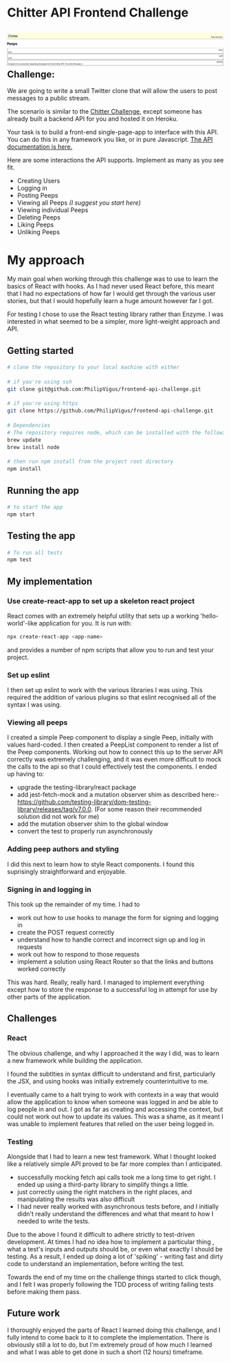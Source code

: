 # Chitter API Frontend Challenge

![screenshot](./Chitter.png)
Challenge:
-------

We are going to write a small Twitter clone that will allow the users to post messages to a public stream.

The scenario is similar to the [Chitter Challenge](https://github.com/makersacademy/chitter-challenge), except someone has already built a backend API for you and hosted it on Heroku.

Your task is to build a front-end single-page-app to interface with this API. You can do this in any framework you like, or in pure Javascript. [The API documentation is here.](https://github.com/makersacademy/chitter_api_backend)

Here are some interactions the API supports. Implement as many as you see fit.

* Creating Users
* Logging in
* Posting Peeps
* Viewing all Peeps *(I suggest you start here)*
* Viewing individual Peeps
* Deleting Peeps
* Liking Peeps
* Unliking Peeps

# My approach

My main goal when working through this challenge was to use to learn the basics of React with hooks. As I had never used React before, this meant that I had no expectations of how far I would get through the various user stories, but that I would hopefully learn a huge amount however far I got.

For testing I chose to use the React testing library rather than Enzyme. I was interested in what seemed to be a simpler, more light-weight approach and API.

## Getting started

```bash
# clone the repository to your local machine with either

# if you're using ssh
git clone git@github.com:PhilipVigus/frontend-api-challenge.git

# if you're using https
git clone https://github.com/PhilipVigus/frontend-api-challenge.git

# Dependencies
# The repository requires node, which can be installed with the following commands
brew update
brew install node

# then run npm install from the project root directory
npm install
```

## Running the app

```bash
# to start the app
npm start
```

## Testing the app

```bash
# To run all tests
npm test
```

## My implementation

### Use create-react-app to set up a skeleton react project

React comes with an extremely helpful utility that sets up a working 'hello-world'-like application for you. It is run with:
```bash
npx create-react-app <app-name>
```
and provides a number of npm scripts that allow you to run and test your project.

### Set up eslint

I then set up eslint to work with the various libraries I was using. This required the addition of various plugins so that eslint recognised all of the syntax I was using.

### Viewing all peeps

I created a simple Peep component to display a single Peep, initially with values hard-coded. I then created a PeepList component to render a list of the Peep components. Working out how to connect this up to the server API correctly was extremely challenging, and it was even more difficult to mock the calls to the api so that I could effectively test the components. I ended up having to:

- upgrade the testing-library/react package
- add jest-fetch-mock and a mutation observer shim as described here:- https://github.com/testing-library/dom-testing-library/releases/tag/v7.0.0. (For some reason their recommended solution did not work for me)
- add the mutation observer shim to the global window
- convert the test to properly run asynchronously

### Adding peep authors and styling

I did this next to learn how to style React components. I found this suprisingly straightforward and enjoyable.

### Signing in and logging in

This took up the remainder of my time. I had to

- work out how to use hooks to manage the form for signing and logging in
- create the POST request correctly
- understand how to handle correct and incorrect sign up and log in requests
- work out how to respond to those requests
- implement a solution using React Router so that the links and buttons worked correctly

This was hard. Really, really hard. I managed to implement everything except how to store the response to a successful log in attempt for use by other parts of the application.

## Challenges

### React

The obvious challenge, and why I approached it the way I did, was to learn a new framework while building the application.

I found the subtlties in syntax difficult to understand and first, particularly the JSX, and using hooks was initially extremely counterintuitive to me.

I eventually came to a halt trying to work with contexts in a way that would allow the application to know when someone was logged in and be able to log people in and out. I got as far as creating and accessing the context, but could not work out how to update its values. This was a shame, as it meant I was unable to implement features that relied on the user being logged in.

### Testing

Alongside that I had to learn a new test framework. What I thought looked like a relatively simple API proved to be far more complex than I anticipated. 

- successfully mocking fetch api calls took me a long time to get right. I ended up using a third-party library to simplify things a little.
- just correctly using the right matchers in the right places, and manipulating the results was also difficult
- I had never really worked with asynchronous tests before, and I initially didn't really understand the differences and what that meant to how I needed to write the tests.

Due to the above I found it difficult to adhere strictly to test-driven development. At times I had no idea how to implement a particular thing , what a test's inputs and outputs should be, or even what exactly I should be testing. As a result, I ended up doing a lot of 'spiking' - writing fast and dirty code to understand an implementation, before writing the test. 

Towards the end of my time on the challenge things started to click though, and I felt I was properly following the TDD process of writing failing tests before making them pass.

## Future work

I thoroughly enjoyed the parts of React I learned doing this challenge, and I fully intend to come back to it to complete the implementation. There is obviously still a lot to do, but I'm extremely proud of how much I learned and what I was able to get done in such a short (12 hours) timeframe.